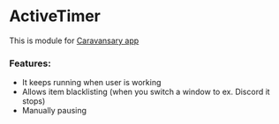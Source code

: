# ActiveTimer
This is module for 
[Caravansary app](https://github.com/RobertJaskowski/Caravansary)

### Features:
- It keeps running when user is working
- Allows item blacklisting (when you switch a window to ex. Discord it stops)
- Manually pausing
